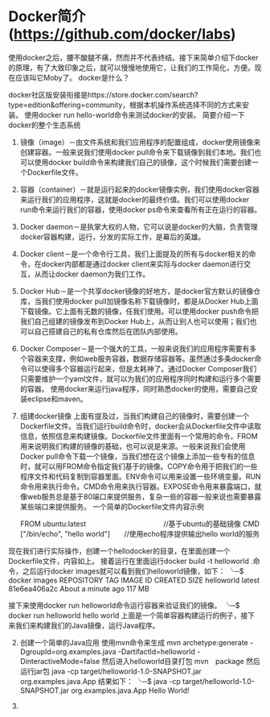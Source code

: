 # Docker简介(https://github.com/docker/labs)
使用docker之后，腰不酸腿不痛，然而并不代表终结。接下来简单介绍下docker的原理，有了大致印象之后，就可以慢慢地使用它，让我们的工作简化，方便。现在应该叫它Moby了。
docker是什么？

docker社区版安装衔接是https://store.docker.com/search?type=edition&offering=community，根据本机操作系统选择不同的方式来安装。
使用docker run hello-world命令来测试docker的安装。
简要介绍一下docker的整个生态系统
1. 镜像（image）－由文件系统和我们应用程序的配置组成，docker使用镜像来创建容器。一般来说我们使用docker pull命令来下载镜像到我们本地。我们也可以使用docker build命令来构建我们自己的镜像，这个时候我们需要创建一个Dockerfile文件。
2. 容器（container）－就是运行起来的docker镜像实例，我们使用docker容器来运行我们的应用程序，这就是docker的最终价值。我们可以使用docker run命令来运行我们的容器，使用docker ps命令来查看所有正在运行的容器。
3. Docker daemon－是执掌大权的人物，它可以说是docker的大脑，负责管理docker容器构建，运行，分发的实际工作，是幕后的英雄。
4. Docker client－是一个命令行工具，我们上面提及的所有与docker相关的命令，在docker内部都是通过docker client来实际与docker daemon进行交互，从而让docker daemon为我们工作。
5. Docker Hub－是一个共享docker镜像的好地方，是docker官方默认的镜像仓库，当我们使用docker pull加镜像名称下载镜像时，都是从Docker Hub上面下载镜像。它上面有无数的镜像，任我们使用。可以使用docker push命令把我们自己组建的镜像发布到Docker Hub上，从而让别人也可以使用；我们也可以自己搭建自己的私有仓库然后在团队内部使用。
6. Docker Composer－是一个强大的工具，一般来说我们的应用程序需要有多个容器来支撑，例如web服务容器，数据存储容器等。虽然通过多条docker命令可以使得多个容器运行起来，但是太耗神了。通过Docker Composer我们只需要维护一个yaml文件，就可以为我们的应用程序同时构建和运行多个需要的容器。
使用docker来运行java程序，同时熟悉docker的使用，需要自己安装eclipse和maven。
1. 组建docker镜像
上面有提及过，当我们构建自己的镜像时，需要创建一个Dockerfile文件。当我们运行build命令时，docker会从Dockerfile文件中读取信息，依照信息来构建镜像。Dockerfile文件里面有一个常用的命令，FROM用来说明我们构建的镜像的基础，也可以说是来源。一般来说我们会使用Docker pull命令下载一个镜像，当我们想在这个镜像上添加一些专有的信息时，就可以用FROM命令指定我们基于的镜像。COPY命令用于把我们的一些程序文件和代码复制到容器里面。ENV命令可以用来设置一些环境变量。RUN命令用来执行命令。CMD命令用来执行容器。EXPOSE命令用来暴露端口，就像web服务总是基于80端口来提供服务，复杂一些的容器一般来说也需要暴露某些端口来提供服务。
一个简单的Dockerfile文件内容示例

    FROM ubuntu:latest　　　　　　　　　　　//基于ubuntu的基础镜像
    CMD ["/bin/echo", "hello world"]　　//使用echo程序提供输出hello world的服务

现在我们进行实际操作，创建一个hellodocker的目录，在里面创建一个Dockerfile文件，内容如上。
接着运行在里面运行docker build -t helloworld .命令，之后运行docker images就可以看到我们helloworld镜像，如下：
╰─$ docker images
REPOSITORY      TAG                 IMAGE ID            CREATED              SIZE
helloworld      latest              81e6ea406a2c        About a minute ago   117 MB

接下来使用docker run helloworld命令运行容器来验证我们的镜像。
╰─$ docker run helloworld
hello world
上面是一个简单容器构建运行的例子，接下来我们来构建我们的Java镜像，运行Java程序。

2. 创建一个简单的Java应用
使用mvn命令来生成
mvn archetype:generate -DgroupId=org.examples.java -DartifactId=helloworld -DinteractiveMode=false
然后进入helloworld目录打包
mvn　package
然后运行jar包
java -cp target/helloworld-1.0-SNAPSHOT.jar org.examples.java.App
结果如下：
╰─$ java -cp target/helloworld-1.0-SNAPSHOT.jar org.examples.java.App
Hello World!

3.

